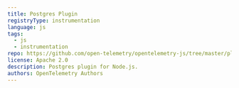```yaml
---
title: Postgres Plugin
registryType: instrumentation
language: js
tags:
  - js
  - instrumentation
repo: https://github.com/open-telemetry/opentelemetry-js/tree/master/plugins/node/opentelemetry-plugin-pg
license: Apache 2.0
description: Postgres plugin for Node.js.
authors: OpenTelemetry Authors
---
```

